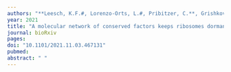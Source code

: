 ```yaml
---
authors: "**Leesch, K.F.#, Lorenzo-Orts, L.#, Pribitzer, C.**, Grishkovskaya, I., Matzinger, M., Roitinger, E., Belacic, K., Kandolf, S., Lin, T.-Y., Mechtler, K., Meinhart, A., Haselbach, D.#, **Pauli, A.#**"
year: 2021
title: "A molecular network of conserved factors keeps ribosomes dormant in the egg"
journal: bioRxiv
pages: 
doi: "10.1101/2021.11.03.467131"
pubmed: 
abstract: " "
---
```

